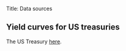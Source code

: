 Title: Data sources

Yield curves for US treasuries
----
The US Treasury [here](https://www.treasury.gov/resource-center/data-chart-center/interest-rates/Pages/TextView.aspx?data=yield).
